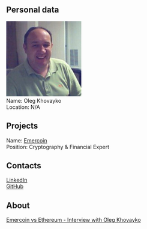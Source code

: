## Personal data
![khovayko photo](photo/oleg_khovayko.jpg)  
Name: Oleg Khovayko  
Location: N/A
## Projects 
Name: [Emercoin](../projects/emercoin.md)    
Position: Cryptography & Financial Expert  
## Contacts
[LinkedIn](https://www.linkedin.com/in/oleg-khovayko-78a2165)    
[GitHub](https://github.com/maxihatop)
## About
[Emercoin vs Ethereum - Interview with Oleg Khovayko](https://bitcointalk.org/index.php?topic=1523746.0)
